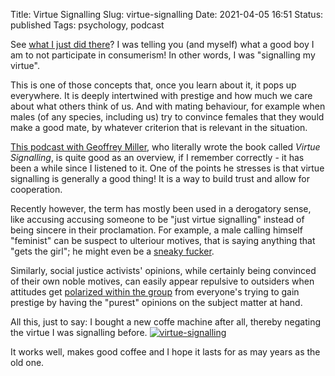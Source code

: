 Title: Virtue Signalling
Slug: virtue-signalling
Date: 2021-04-05 16:51
Status: published
Tags: psychology, podcast

See [what I just did there]({filename}broken.md)? I was telling you (and myself) what a good boy I am to
not participate in consumerism! In other words, I was "signalling my virtue".

This is one of those concepts that, once you learn about it, it pops up everywhere. It is deeply intertwined with
prestige and how much we care about what others think of us. And with mating behaviour, for example when males 
(of any species, including us)
try to convince females that they would make a good mate, by whatever criterion that is relevant in the situation.

[This podcast with Geoffrey
Miller](https://www.skeptic.com/michael-shermer-show/geoffrey-miller-virtue-signaling-essays-on-darwinian-politics-free-speech/),
who literally wrote the book called _Virtue Signalling_, is quite good as an overview, if I remember correctly - it has been
a while since I listened to it. One of the points he stresses is that virtue signalling is generally a good thing! It is a way to build trust and
allow for cooperation.

Recently however, the term has mostly been used in a derogatory sense, like accusing accusing someone to be "just virtue signalling"
instead of being sincere in their proclamation. For example, a male calling himself "feminist" can be suspect to
ulteriour motives, that is saying anything that "gets the girl"; he might even be a 
[sneaky fucker](https://dragonflyissuesinevolution13.wikia.org/wiki/Sneaky_F*uckers).

Similarly, social justice activists' opinions, while certainly being convinced of their own noble motives, can easily appear repulsive
to outsiders when attitudes get [polarized within the group](https://en.wikipedia.org/wiki/Group_polarization) from everyone's trying to gain prestige
by having the "purest" opinions on the subject matter at hand.

All this, just to say: I bought a new coffe machine after all, thereby negating the virtue I was signalling before.
[![virtue-signalling]({photo}virtue-signalling.jpg "virtue-signalling")]({static}/pic/virtue-signalling.jpg)

It works well, makes good coffee and I hope it lasts for as may years as the old one.
